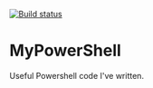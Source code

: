 [![Build status](https://ci.appveyor.com/api/projects/status/nnou84ej7iq7ygk6/branch/main?svg=true)](https://ci.appveyor.com/project/ozthe2/mypowershell/branch/main)
# MyPowerShell
Useful Powershell code I've written.
